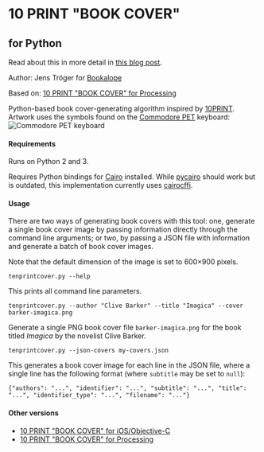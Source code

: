 # 10 PRINT "BOOK COVER"
## for Python

Read about this in more detail in [this blog post](http://www.nypl.org/blog/2014/09/03/generative-ebook-covers).

Author: Jens Tröger for [Bookalope](https://bookalope.net/)

Based on: [10 PRINT "BOOK COVER" for Processing]

Python-based book cover-generating algorithm inspired by [10PRINT](http://10print.org/). Artwork uses the symbols found on the [Commodore PET](https://en.wikipedia.org/wiki/Commodore_PET) keyboard: ![Commodore PET keyboard](https://upload.wikimedia.org/wikipedia/commons/d/db/PET_Keyboard.svg)

#### Requirements
Runs on Python 2 and 3.

Requires Python bindings for [Cairo](http://cairographics.org/) installed. While [pycairo](http://cairographics.org/pycairo/) should work but is outdated, this implementation currently uses [cairocffi](https://github.com/SimonSapin/cairocffi).

#### Usage
There are two ways of generating book covers with this tool: one, generate a single book cover image by passing information directly through the command line arguments; or two, by passing a JSON file with information and generate a batch of book cover images.

Note that the default dimension of the image is set to 600×900 pixels.

    tenprintcover.py --help

This prints all command line parameters.

    tenprintcover.py --author "Clive Barker" --title "Imagica" --cover barker-imagica.png

Generate a single PNG book cover file `barker-imagica.png` for the book titled *Imagica* by the novelist Clive Barker.

    tenprintcover.py --json-covers my-covers.json

This generates a book cover image for each line in the JSON file, where a single line has the following format (where `subtitle` may be set to `null`):

    {"authors": "...", "identifier": "...", "subtitle": "...", "title": "...", "identifier_type": "...", "filename": "..."}

#### Other versions
- [10 PRINT "BOOK COVER" for iOS/Objective-C]
- [10 PRINT "BOOK COVER" for Processing]

[10 PRINT "BOOK COVER" for iOS/Objective-C]: https://github.com/mgiraldo/tenprintcover-ios
[10 PRINT "BOOK COVER" for Processing]: https://github.com/mgiraldo/tenprintcover-p5
